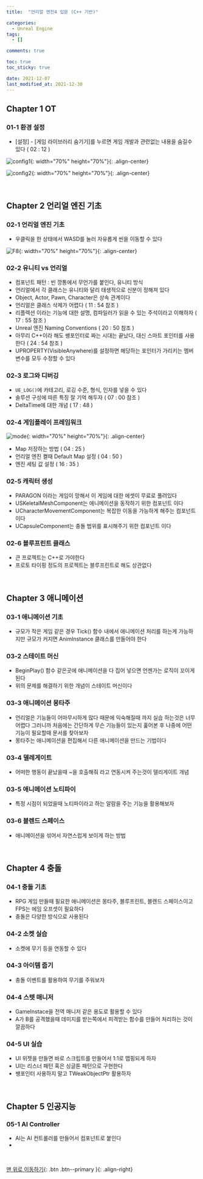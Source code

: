 ```yaml
---
title:  "언리얼 엔진4 입문 (C++ 기반)"

categories:
  - Unreal Engine
tags:
  - []

comments: true

toc: true
toc_sticky: true

date: 2021-12-07
last_modified_at: 2021-12-30
---
```


## Chapter 1 OT

### 01-1 환경 설정
- [설정] - [게임 라이브러리 숨기기]를 누르면 게임 개발과 관련없는 내용을 숨길수 있다 ( 02 : 12 )

![config1](https://user-images.githubusercontent.com/80055816/145439237-51f74654-10f5-42bd-aa78-cbb985948a98.PNG){: width="70%" height="70%"}{: .align-center}

![config2](https://user-images.githubusercontent.com/80055816/145439325-3d7b2041-7031-417f-9aeb-a7d99b0d5f26.PNG){: width="70%" height="70%"}{: .align-center}

<br>

## Chapter 2 언리얼 엔진 기초

### 02-1 언리얼 엔진 기초
- 우클릭을 한 상태에서 WASD를 눌러 자유롭게 씬을 이동할 수 있다

![F8](https://user-images.githubusercontent.com/80055816/145676887-b044e507-aacb-4508-82ab-60cc335d74a6.PNG){: width="70%" height="70%"}{: .align-center}

### 02-2 유니티 vs 언리얼
- 컴포넌트 패턴 : 빈 깡통에서 무언가를 붙인다, 유니티 방식
- 언리얼에서 각 클래스는 유니티와 달리 태생적으로 신분이 정해져 있다
- Object, Actor, Pawn, Character은 상속 관계이다
- 언리얼은 클래스 삭제가 어렵다 ( 11 : 54 참조 )
- 리플렉션 이라는 기능에 대한 설명, 컴파일러가 읽을 수 있는 주석이라고 이해하자 ( 17 : 55 참조 )
- Unreal 엔진 Naming Conventions ( 20 : 50 참조 )
- 아무리 C++이라 해도 쌩포인터로 짜는 시대는 끝났다, 대신 스마트 포인터를 사용한다 ( 24 : 54 참조 )
- UPROPERTY(VisibleAnywhere)를 설정하면 해당하는 포인터가 가리키는 멤버변수를 모두 수정할 수 있다

### 02-3 로그와 디버깅
- `UE_LOG()`에 카테고리, 로깅 수준, 형식, 인자를 넣을 수 있다
- 솔루션 구성에 따른 특징 잘 기억 해두자 ( 07 : 00 참조 )
- DeltaTime에 대한 개념 ( 17 : 48 )

### 02-4 게임플레이 프레임워크

![mode](https://user-images.githubusercontent.com/80055816/145860085-8bd3d306-7009-4069-8387-6188381d0d64.PNG){: width="70%" height="70%"}{: .align-center}

- Map 저장하는 방법 ( 04 : 25 )
- 언리얼 엔진 켤때 Default Map 설정 ( 04 : 50 )
- 엔진 세팅 값 설정 ( 16 : 35 )

### 02-5 캐릭터 생성
- PARAGON 이라는 게임이 망해서 이 게임에 대한 에셋이 무료로 풀려있다
- USKeletalMeshComponent는 애니메이션을 동작하기 위한 컴포넌트 이다
- UCharacterMovementComponent는 복잡한 이동을 가능하게 해주는 컴포넌트 이다
- UCapsuleComponent는 충돌 범위를 표시해주기 위한 컴포넌트 이다

### 02-6 블루프린트 클래스
- 큰 프로젝트는 C++로 가야한다
- 프로토 타이핑 정도의 프로젝트는 블루프린트로 해도 상관없다

<br>

## Chapter 3 애니메이션

### 03-1 애니메이션 기초
- 규모가 작은 게임 같은 경우 Tick() 함수 내에서 애니메이션 처리를 하는게 가능하지만 규모가 커지면 AnimInstance 클래스를 만들어야 한다

### 03-2 스테이트 머신
- BeginPlay() 함수 같은곳에 애니메이션을 다 집어 넣으면 언젠가는 로직이 꼬이게 된다
- 위의 문제를 해결하기 위한 개념이 스테이트 머신이다

### 03-3 애니메이션 몽타주
- 언리얼은 기능들이 어마무시하게 많다 때문에 익숙해질때 까지 실습 하는것은 너무 어렵다 그러니까 처음에는 간단하게 무슨 기능들이 있는지 훑어본 후 나중에 어떤 기능이 필요할때 문서를 찾아보자
- 몽타주는 애니메이션을 편집해서 다른 애니메이션을 만드는 기법이다

### 03-4 델레게이트
- 어떠한 행동이 끝났을때 ~을 호출해줘 라고 연동시켜 주는것이 델리게이트 개념

### 03-5 애니메이션 노티파이
- 특정 시점이 되었을때 노티파이라고 하는 알람을 주는 기능을 활용해보자

### 03-6 블렌드 스페이스
- 애니메이션을 섞어서 자연스럽게 보이게 하는 방법

<br>

## Chapter 4 충돌

### 04-1 충돌 기초
- RPG 게임 만들때 필요한 애니메이션은 몽타주, 블루프린트, 블렌드 스페이스이고 FPS는 에임 오프셋이 필요하다
- 충돌은 다양한 방식으로 사용된다

### 04-2 소켓 실습
- 소켓에 무기 등을 연동할 수 있다

### 04-3 아이템 줍기
- 충돌 이벤트를 활용하여 무기를 주워보자

### 04-4 스텟 매니저
- GameInstace을 전역 매니저 같은 용도로 활용할 수 있다
- A가 B를 공격했을때 데미지를 받는쪽에서 피격받는 함수를 만들어 처리하는 것이 깔끔하다

### 04-5 UI 실습
- UI 위젯을 만들면 바로 스크립트를 만들어서 1:1로 맵핑되게 하자
- UI는 리스너 패턴 혹은 싱글톤 패턴으로 구현한다
- 쌩포인터 사용하지 말고 TWeakObjectPtr 활용하자

<br>

## Chapter 5 인공지능

### 05-1 AI Controller
- AI는 AI 컨트롤러를 만들어서 컴포넌트로 붙인다
- 

<br>

[맨 위로 이동하기](#){: .btn .btn--primary }{: .align-right}

